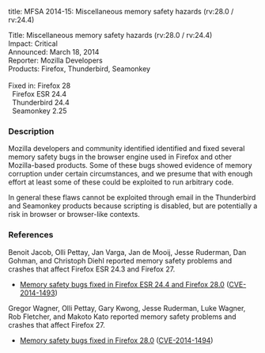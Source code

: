 title: MFSA 2014-15: Miscellaneous memory safety hazards (rv:28.0 / rv:24.4)

<p>
<span class="label">Title:</span>      Miscellaneous memory safety hazards
(rv:28.0 / rv:24.4)<br/>
<span class="label">Impact:</span>     Critical<br/>
<span class="label">Announced:</span>  March 18, 2014<br/>
<span class="label">Reporter:</span>   Mozilla Developers<br/>
<span class="label">Products:</span>   Firefox, Thunderbird, Seamonkey<br/>
<br/>
<span class="label">Fixed in:</span>   Firefox 28<br/>
<span class="label">&#160;</span>      Firefox ESR 24.4<br/>
<span class="label">&#160;</span>      Thunderbird 24.4<br/>
<span class="label">&#160;</span>      Seamonkey 2.25<br/>
</p>


<h3>Description</h3>

<p>Mozilla developers and community identified identified and fixed several
memory safety bugs in the browser engine used in Firefox and other Mozilla-based
products. Some of these bugs showed evidence of memory corruption under certain
circumstances, and we presume that with enough effort at least some of these
could be exploited to run arbitrary code.</p>

<p class="note">In general these flaws cannot be exploited through email in the
Thunderbird and Seamonkey products because scripting is disabled, but are
potentially a risk in browser or browser-like contexts.</p>
<h3>References</h3>

<p>Benoit Jacob, Olli Pettay, Jan Varga, Jan de Mooij, Jesse Ruderman, Dan Gohman, and Christoph Diehl reported memory safety problems and crashes that affect Firefox ESR 24.3 and Firefox 27.</p>

<ul>
  <li><a href="https://bugzilla.mozilla.org/buglist.cgi?bug_id=963974,958867,965982,&#10;977538,967341,960145,896268">
          Memory safety bugs fixed in Firefox ESR 24.4 and Firefox 28.0</a> (<a href="http://cve.mitre.org/cgi-bin/cvename.cgi?name=CVE-2014-1493" class="ex-ref">CVE-2014-1493</a>)</li>
</ul>


<p>Gregor Wagner, Olli Pettay, Gary Kwong, Jesse Ruderman, Luke Wagner, Rob Fletcher, and Makoto Kato reported memory safety problems and crashes that affect Firefox 27.</p>

<ul>
  <li><a href="https://bugzilla.mozilla.org/buglist.cgi?bug_id=933219,964462,938626,909586,627295,927579,938615,932496,949843">
          Memory safety bugs fixed in Firefox 28.0</a> (<a href="http://cve.mitre.org/cgi-bin/cvename.cgi?name=CVE-2014-1494" class="ex-ref">CVE-2014-1494</a>)</li>
</ul>




